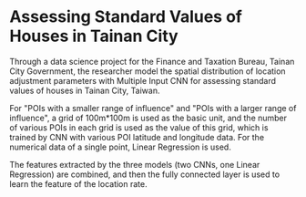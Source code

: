 # Assessing Standard Values of Houses in Tainan City
Through a data science project for the Finance and Taxation Bureau, Tainan City Government, the researcher model the spatial distribution of location adjustment parameters with Multiple Input CNN for assessing standard values of houses in Tainan City, Taiwan.

For "POIs with a smaller range of influence" and "POIs with a larger range of influence", a grid of 100m*100m is used as the basic unit, and the number of various POIs in each grid is used as the value of this grid, which is trained by CNN with various POI latitude and longitude data. For the numerical data of a single point, Linear Regression is used.

The features extracted by the three models (two CNNs, one Linear Regression) are combined, and then the fully connected layer is used to learn the feature of the location rate.
